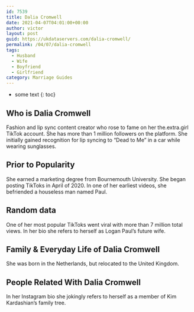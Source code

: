 ```yaml
---
id: 7539
title: Dalia Cromwell
date: 2021-04-07T04:01:00+00:00
author: victor
layout: post
guid: https://ukdataservers.com/dalia-cromwell/
permalink: /04/07/dalia-cromwell
tags:
  - Husband
  - Wife
  - Boyfriend
  - Girlfriend
category: Marriage Guides
---
```


* some text
{: toc}


## Who is Dalia Cromwell



Fashion and lip sync content creator who rose to fame on her the.extra.girl TikTok account. She has more than 1 million followers on the platform. She initially gained recognition for lip syncing to &#8220;Dead to Me&#8221; in a car while wearing sunglasses. 

                
                
                
## Prior to Popularity



She earned a marketing degree from Bournemouth University. She began posting TikToks in April of 2020. In one of her earliest videos, she befriended a houseless man named Paul.

                
                
                
## Random data



One of her most popular TikToks went viral with more than 7 million total views. In her bio she refers to herself as Logan Paul&#8217;s future wife. 

                
                
                
## Family & Everyday Life of Dalia Cromwell



She was born in the Netherlands, but relocated to the United Kingdom.

                
                
                
## People Related With Dalia Cromwell



In her Instagram bio she jokingly refers to herself as a member of Kim Kardashian&#8217;s family tree. 

                
              
            
          
          
          